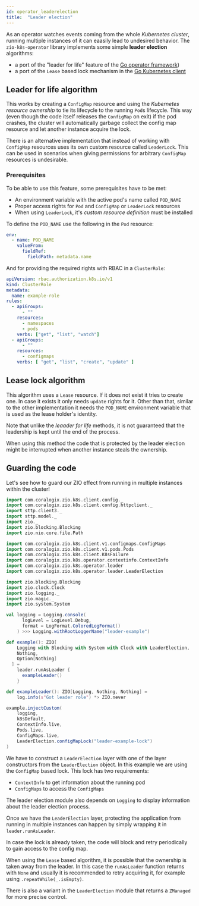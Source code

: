 ```yaml
---
id: operator_leaderelection
title:  "Leader election"
---
```


As an operator watches events coming from the whole _Kubernetes cluster_, running multiple instances of it can eaasily lead to undesired behavior. The `zio-k8s-operator` library implements some simple **leader election** algorithms:

- a port of the "leader for life" feature of the [Go operator framework](https://sdk.operatorframework.io/docs/building-operators/golang/advanced-topics/#leader-for-life))
- a port of the `Lease` based lock mechanism in the [Go Kubernetes client](https://pkg.go.dev/k8s.io/client-go/tools/leaderelection)

## Leader for life algorithm
This works by creating a `ConfigMap` resource and using the _Kubernetes resource ownership_ to tie its lifecycle to the running `Pod`s lifecycle. This way (even though the code itself releases the `ConfigMap` on exit) if the pod crashes, the cluster will automatically garbage collect the config map resource and let another instance acquire the lock.

There is an alternative implementation that instead of working with `ConfigMap` resources uses its own custom resource called `LeaderLock`. This can be used in scenarios when giving permissions for arbitrary `ConfigMap` resources is undesirable. 

### Prerequisites
To be able to use this feature, some prerequisites have to be met:

- An environment variable with the active pod's name called `POD_NAME`
- Proper access rights for `Pod` and `ConfigMap` or `LeaderLock` resources
- When using `LeaderLock`, it's _custom resource definition_ must be installed

To define the `POD_NAME` use the following in the `Pod` resource:

```yaml
env:
  - name: POD_NAME
    valueFrom:
      fieldRef:
        fieldPath: metadata.name
```

And for providing the required rights with RBAC in a `ClusterRole`:

```yaml
apiVersion: rbac.authorization.k8s.io/v1
kind: ClusterRole
metadata:
  name: example-role
rules:
  - apiGroups:
      - ""
    resources:
      - namespaces
      - pods
    verbs: ["get", "list", "watch"]
  - apiGroups:
      - ""
    resources:
      - configmaps
    verbs: [ "get", "list", "create", "update" ]
```

## Lease lock algorithm
This algorithm uses a `Lease` resource. If it does not exist it tries to create one. In case it exists it only needs `update`
rights for it. Other than that, similar to the other implementation it needs the `POD_NAME` environment variable
that is used as the lease holder's identity.

Note that unlike the _leaader for life_ methods, it is not guaranteed that the leadership is kept until the end of the process.

When using this method the code that is protected by the leader election might be interrupted when another instance 
steals the ownership. 

## Guarding the code

Let's see how to guard our ZIO effect from running in multiple instances within the cluster!

```scala mdoc:invisible
import com.coralogix.zio.k8s.client.config._
import com.coralogix.zio.k8s.client.config.httpclient._
import sttp.client3._
import sttp.model._
import zio._
import zio.blocking.Blocking
import zio.nio.core.file.Path
```

```scala mdoc:silent
import com.coralogix.zio.k8s.client.v1.configmaps.ConfigMaps
import com.coralogix.zio.k8s.client.v1.pods.Pods
import com.coralogix.zio.k8s.client.K8sFailure
import com.coralogix.zio.k8s.operator.contextinfo.ContextInfo
import com.coralogix.zio.k8s.operator.leader
import com.coralogix.zio.k8s.operator.leader.LeaderElection

import zio.blocking.Blocking
import zio.clock.Clock
import zio.logging._
import zio.magic._
import zio.system.System

val logging = Logging.console(
      logLevel = LogLevel.Debug,
      format = LogFormat.ColoredLogFormat()
    ) >>> Logging.withRootLoggerName("leader-example")

def example(): ZIO[
    Logging with Blocking with System with Clock with LeaderElection,
    Nothing,
    Option[Nothing]
  ] =
    leader.runAsLeader {
      exampleLeader()
    }

def exampleLeader(): ZIO[Logging, Nothing, Nothing] =
    log.info(s"Got leader role") *> ZIO.never

example.injectCustom(
    logging,
    k8sDefault,
    ContextInfo.live,
    Pods.live,
    ConfigMaps.live,
    LeaderElection.configMapLock("leader-example-lock")
)
```

We have to construct a `LeaderElection` layer with one of the layer constructors from the `LeaderElection` object. In this
example we are using the `ConfigMap` based lock. This lock has two requirements:

- `ContextInfo` to get information about the running pod
- `ConfigMaps` to access the `ConfigMaps`

The leader election module also depends on `Logging` to display information about the leader election process. 

Once we have the `LeaderElection` layer, protecting the application from running in multiple instances can happen by simply wrapping it in `leader.runAsLeader`.

In case the lock is already taken, the code will block and retry periodically to gain access to the config map.

When using the `Lease` based algorithm, it is possible that the ownership is taken away from the leader. In this case
the `runAsLeader` function returns with `None` and usually it is recommended to retry acquiring it, for example using
`.repeatWhile(_.isEmpty)`.

There is also a variant in the `LeaderElection` module that returns a `ZManaged` for more precise control.